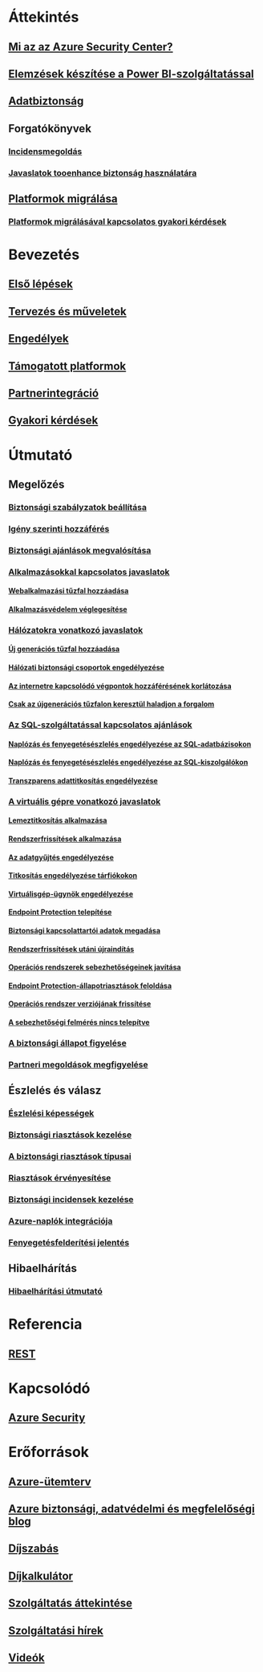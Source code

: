 # Áttekintés
## [Mi az az Azure Security Center?](security-center-intro.md)
## [Elemzések készítése a Power BI-szolgáltatással](security-center-powerbi.md)
## [Adatbiztonság](security-center-data-security.md)
## Forgatókönyvek
### [Incidensmegoldás](security-center-incident-response.md)
### [Javaslatok tooenhance biztonság használatára](security-center-using-recommendations.md)
## [Platformok migrálása](security-center-platform-migration.md)
### [Platformok migrálásával kapcsolatos gyakori kérdések](security-center-platform-migration-faq.md)

# Bevezetés
## [Első lépések](security-center-get-started.md)
## [Tervezés és műveletek](security-center-planning-and-operations-guide.md)
## [Engedélyek](security-center-permissions.md)
## [Támogatott platformok](security-center-os-coverage.md)
## [Partnerintegráció](security-center-partner-integration.md)
## [Gyakori kérdések](security-center-faq.md)

# Útmutató

## Megelőzés
### [Biztonsági szabályzatok beállítása](security-center-policies.md)
### [Igény szerinti hozzáférés](security-center-just-in-time.md)
### [Biztonsági ajánlások megvalósítása](security-center-recommendations.md)

### [Alkalmazásokkal kapcsolatos javaslatok](security-center-application-recommendations.md)
#### [Webalkalmazási tűzfal hozzáadása](security-center-add-web-application-firewall.md)
#### [Alkalmazásvédelem véglegesítése](security-center-add-web-application-firewall.md#finalize-application-protection)

### [Hálózatokra vonatkozó javaslatok](security-center-network-recommendations.md)
#### [Új generációs tűzfal hozzáadása](security-center-add-next-generation-firewall.md)
#### [Hálózati biztonsági csoportok engedélyezése](security-center-enable-network-security-groups.md)
#### [Az internetre kapcsolódó végpontok hozzáférésének korlátozása](security-center-restrict-access-through-internet-facing-endpoints.md)
#### [Csak az újgenerációs tűzfalon keresztül haladjon a forgalom](security-center-add-next-generation-firewall.md#route-traffic-through-ngfw-only)

### [Az SQL-szolgáltatással kapcsolatos ajánlások](security-center-sql-service-recommendations.md)
#### [Naplózás és fenyegetésészlelés engedélyezése az SQL-adatbázisokon](security-center-enable-auditing-on-sql-databases.md)
#### [Naplózás és fenyegetésészlelés engedélyezése az SQL-kiszolgálókon](security-center-enable-auditing-on-sql-servers.md)
#### [Transzparens adattitkosítás engedélyezése](security-center-enable-transparent-data-encryption.md)

### [A virtuális gépre vonatkozó javaslatok](security-center-virtual-machine-recommendations.md)
#### [Lemeztitkosítás alkalmazása](security-center-apply-disk-encryption.md)
#### [Rendszerfrissítések alkalmazása](security-center-apply-system-updates.md)
#### [Az adatgyűjtés engedélyezése](security-center-enable-data-collection.md)
#### [Titkosítás engedélyezése tárfiókokon](security-center-enable-encryption-for-storage-account.md)
#### [Virtuálisgép-ügynök engedélyezése](security-center-enable-vm-agent.md)
#### [Endpoint Protection telepítése](security-center-install-endpoint-protection.md)
#### [Biztonsági kapcsolattartói adatok megadása](security-center-provide-security-contact-details.md)
#### [Rendszerfrissítések utáni újraindítás](security-center-apply-system-updates.md#reboot-after-system-updates)
#### [Operációs rendszerek sebezhetőségeinek javítása](security-center-remediate-os-vulnerabilities.md)
#### [Endpoint Protection-állapotriasztások feloldása](security-center-resolve-endpoint-protection-health-alerts.md)
#### [Operációs rendszer verziójának frissítése](security-center-update-os-version.md)
#### [A sebezhetőségi felmérés nincs telepítve](security-center-vulnerability-assessment-recommendations.md)

### [A biztonsági állapot figyelése](security-center-monitoring.md)
### [Partneri megoldások megfigyelése](security-center-partner-solutions.md)

## Észlelés és válasz
### [Észlelési képességek](security-center-detection-capabilities.md)
### [Biztonsági riasztások kezelése](security-center-managing-and-responding-alerts.md)
### [A biztonsági riasztások típusai](security-center-alerts-type.md)
### [Riasztások érvényesítése](security-center-alert-validation.md)
### [Biztonsági incidensek kezelése](security-center-incident.md)
### [Azure-naplók integrációja](security-center-integrating-alerts-with-log-integration.md)
### [Fenyegetésfelderítési jelentés](security-center-threat-report.md)

## Hibaelhárítás
### [Hibaelhárítási útmutató](security-center-troubleshooting-guide.md)

# Referencia
## [REST](https://msdn.microsoft.com/en-US/library/mt704034(Azure.100).aspx)

# Kapcsolódó
## [Azure Security](/azure/security/)

# Erőforrások
## [Azure-ütemterv](https://azure.microsoft.com/roadmap/?category=security-identity)
## [Azure biztonsági, adatvédelmi és megfelelőségi blog](http://blogs.msdn.com/b/azuresecurity/)
## [Díjszabás](security-center-pricing.md)
## [Díjkalkulátor](https://azure.microsoft.com/pricing/calculator/)
## [Szolgáltatás áttekintése](https://azure.microsoft.com/services/security-center/)
## [Szolgáltatási hírek](https://azure.microsoft.com/updates/?product=security-center)
## [Videók](https://azure.microsoft.com/documentation/videos/index/?services=security-center)
